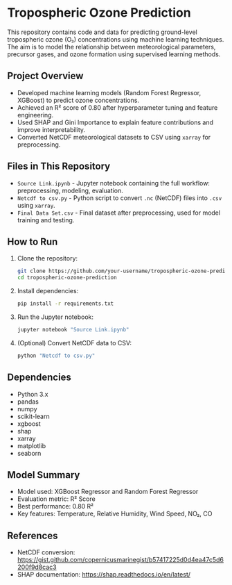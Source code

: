 # Tropospheric Ozone Prediction

This repository contains code and data for predicting ground-level tropospheric ozone (O₃) concentrations using machine learning techniques. The aim is to model the relationship between meteorological parameters, precursor gases, and ozone formation using supervised learning methods.

## Project Overview

- Developed machine learning models (Random Forest Regressor, XGBoost) to predict ozone concentrations.
- Achieved an R² score of 0.80 after hyperparameter tuning and feature engineering.
- Used SHAP and Gini Importance to explain feature contributions and improve interpretability.
- Converted NetCDF meteorological datasets to CSV using `xarray` for preprocessing.

## Files in This Repository

- `Source Link.ipynb` - Jupyter notebook containing the full workflow: preprocessing, modeling, evaluation.
- `Netcdf to csv.py` - Python script to convert `.nc` (NetCDF) files into `.csv` using `xarray`.
- `Final Data Set.csv` - Final dataset after preprocessing, used for model training and testing.

## How to Run

1. Clone the repository:
    ```bash
    git clone https://github.com/your-username/tropospheric-ozone-prediction.git
    cd tropospheric-ozone-prediction
    ```

2. Install dependencies:
    ```bash
    pip install -r requirements.txt
    ```

3. Run the Jupyter notebook:
    ```bash
    jupyter notebook "Source Link.ipynb"
    ```

4. (Optional) Convert NetCDF data to CSV:
    ```bash
    python "Netcdf to csv.py"
    ```

## Dependencies

- Python 3.x
- pandas
- numpy
- scikit-learn
- xgboost
- shap
- xarray
- matplotlib
- seaborn

## Model Summary

- Model used: XGBoost Regressor and Random Forest Regressor
- Evaluation metric: R² Score
- Best performance: 0.80 R²
- Key features: Temperature, Relative Humidity, Wind Speed, NO₂, CO

## References

- NetCDF conversion: https://gist.github.com/copernicusmarinegist/b57417225d0d4ea47c5d6200f9d8cac3
- SHAP documentation: https://shap.readthedocs.io/en/latest/
